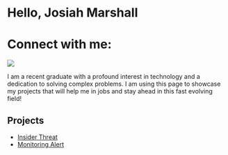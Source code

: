 # Hello, Josiah Marshall
# Connect with me:
<a href="https://www.linkedin.com/in/josiah-marshall1/"><img src="https://img.shields.io/badge/-LinkedIn-0072b1?&style=for-the-badge&logo=linkedin&logoColor=white" /></a>

I am a recent graduate with a profound interest in technology and a dedication to solving complex problems. I am using this page to showcase my projects that will help me in jobs and stay ahead in this fast evolving field!

## Projects
- <a href = "https://github.com/josiahm1/Insider-Threat/blob/main/README.md">Insider Threat</a>
- <a href = "https://github.com/josiahm1/SOC-Monitoring-Alert/main/README.md">Monitoring Alert</a>
